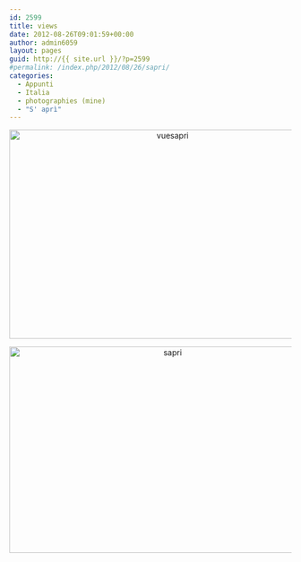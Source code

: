 ```yaml
---
id: 2599
title: views
date: 2012-08-26T09:01:59+00:00
author: admin6059
layout: pages
guid: http://{{ site.url }}/?p=2599
#permalink: /index.php/2012/08/26/sapri/
categories:
  - Appunti
  - Italia
  - photographies (mine)
  - "S' aprì"
---
```

<p style="text-align: center;">
  <img class="size-full wp-image-3776 aligncenter" src="http://{{ site.url }}/wp-content/uploads/2012/08/vuesapri-1.jpg" alt="vuesapri" width="567" height="374" srcset="http://{{ site.url }}/wp-content/uploads/2012/08/vuesapri-1.jpg 567w, http://{{ site.url }}/wp-content/uploads/2012/08/vuesapri-1-300x198.jpg 300w" sizes="(max-width: 567px) 100vw, 567px" />
</p>

<p style="text-align: center;">
  <img class="aligncenter size-full wp-image-3774" src="http://{{ site.url }}/wp-content/uploads/2012/08/sapri.jpg" alt="sapri" width="567" height="369" srcset="http://{{ site.url }}/wp-content/uploads/2012/08/sapri.jpg 567w, http://{{ site.url }}/wp-content/uploads/2012/08/sapri-300x195.jpg 300w" sizes="(max-width: 567px) 100vw, 567px" />
</p>